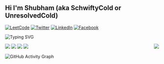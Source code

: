 ## Hi I'm Shubham (aka SchwiftyCold or UnresolvedCold)

[![LeetCode](https://img.shields.io/badge/LeetCode-000000?style=for-the-badge&logo=LeetCode&logoColor=#d16c06)](https://leetcode.com/f20170712/) 
[![Twitter](https://img.shields.io/badge/SchwiftyCold-%231DA1F2.svg?style=for-the-badge&logo=Twitter&logoColor=white)](https://twitter.com/SchwiftyCold) 
[![LinkedIn](https://img.shields.io/badge/linkedin-%230077B5.svg?style=for-the-badge&logo=linkedin&logoColor=white)](www.linkedin.com/in/schwiftycold) 
[![Facebook](https://img.shields.io/badge/Facebook-%231877F2.svg?style=for-the-badge&logo=Facebook&logoColor=white)](https://www.facebook.com/profile.php?id=100020738573243) 

![Typing SVG](https://readme-typing-svg.herokuapp.com?size=24&color=F75000&width=600&lines=Full-Stack+Web+%26+App+Developer;Experienced+AI%2FML+Engineer;Math+and+Electronics+Major;Always+Learning+New+Things;Passionate+about+Coding)

<div>
  <div align="right">
    <img src="https://github-readme-stats.vercel.app/api/top-langs/?username=UnresolvedCold&count_private=true&show_icons=true&theme=dark&langs_count=10" align="right"/>
  </div>

  <div align="left">
    <img src="https://github-readme-streak-stats.herokuapp.com?user=UnresolvedCold&theme=dark&date_format=M%20j%5B%2C%20Y%5D" />
    <img src="https://github-readme-stats.vercel.app/api?username=UnresolvedCold&count_private=true&show_icons=true&theme=dark" />
    <img src="https://leetcode.card.workers.dev/?username=SchwiftyCold&theme=dark&extension=activity" />
    <img src="https://readme-jokes.vercel.app/api" />
  </div>
</div>

![GitHub Activity Graph](https://activity-graph.herokuapp.com/graph?username=UnresolvedCold&bg_color=000000&color=4fff67&line=4fff67&point=ffffff&area=true&hide_border=true) 
  


